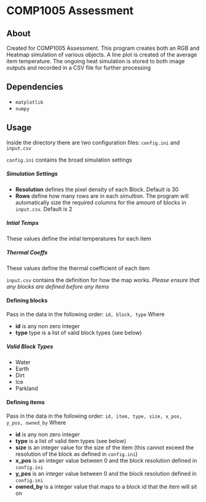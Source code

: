 # COMP1005 Assessment

## About

Created for COMP1005 Assessment. This program creates both an RGB and Heatmap simulation of various objects. A line plot is created of the average item temperature. The ongoing heat simulation is stored to both image outputs and recorded in a CSV file for further processing

## Dependencies

- `matplotlib`
- `numpy`

## Usage

Inside the directory there are two configuration files: `config.ini` and `input.csv`

`config.ini` contains the broad simulation settings

##### Simulation Settings

- **Resolution** defines the pixel density of each Block. Default is 30
- **Rows** define how many rows are in each simultion. The program will automatically size the required columns for the amount of blocks in `input.csv`. Default is 2

##### Intial Temps

These values define the intial temperatures for each item

##### Thermal Coeffs

These values define the thermal coefficient of each item

`input.csv` contains the definition for how the map works.
_Please ensure that any blocks are defined before any items_

#### Defining blocks

Pass in the data in the following order:
`id, block, type`
Where

- **id** is any non zero integer
- **type** type is a list of valid block types (see below)

##### Valid Block Types

- Water
- Earth
- Dirt
- Ice
- Parkland

#### Defining items

Pass in the data in the following order:
`id, item, type, size, x_pos, y_pos, owned_by`
Where

- **id** is any non zero integer
- **type** is a list of valid item types (see below)
- **size** is an integer value for the size of the item (this cannot exceed the resolution of the block as defined in `config.ini`)
- **x_pos** is an integer value between 0 and the block resolution defined in `config.ini`
- **y_pos** is an integer value between 0 and the block resolution defined in `config.ini`
- **owned_by** is a integer value that maps to a block id that the item will sit on
